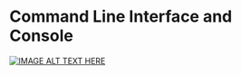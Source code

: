 # Command Line Interface and Console
[![IMAGE ALT TEXT HERE](https://img.youtube.com/vi/5aSZyKi5BmE/0.jpg)](https://www.youtube.com/watch?v=5aSZyKi5BmE)
